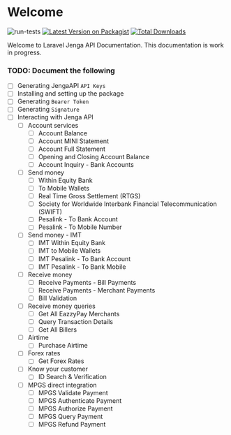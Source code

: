 # Welcome

![run-tests](https://github.com/njoguamos/laravel-jenga-api/workflows/run-tests/badge.svg)
[![Latest Version on Packagist](https://img.shields.io/packagist/v/njoguamos/laravel-jenga-api.svg?style=flat-square)](https://packagist.org/packages/njoguamos/laravel-jenga-api)
[![Total Downloads](https://img.shields.io/packagist/dt/njoguamos/laravel-jenga-api.svg?style=flat-square)](https://packagist.org/packages/njoguamos/laravel-jenga-api)

Welcome to Laravel Jenga API Documentation. This documentation is work in progress.

### TODO: Document the following
- [ ] Generating JengaAPI `API Keys`
- [ ] Installing and setting up the package
- [ ] Generating `Bearer Token`
- [ ] Generating `Signature`
- [ ] Interacting with Jenga API
  - [ ] Account services
    - [ ] Account Balance
    - [ ] Account MINI Statement
    - [ ] Account Full Statement
    - [ ] Opening and Closing Account Balance
    - [ ] Account Inquiry - Bank Accounts
  - [ ] Send money
    - [ ] Within Equity Bank
    - [ ] To Mobile Wallets
    - [ ] Real Time Gross Settlement (RTGS)
    - [ ] Society for Worldwide Interbank Financial Telecommunication (SWIFT)
    - [ ] Pesalink - To Bank Account
    - [ ] Pesalink - To Mobile Number
  - [ ] Send money - IMT
    - [ ] IMT Within Equity Bank
    - [ ] IMT to Mobile Wallets
    - [ ] IMT Pesalink - To Bank Account
    - [ ] IMT Pesalink - To Bank Mobile
  - [ ] Receive money
    - [ ] Receive Payments - Bill Payments
    - [ ] Receive Payments - Merchant Payments
    - [ ] Bill Validation
  - [ ] Receive money queries
    - [ ] Get All EazzyPay Merchants
    - [ ] Query Transaction Details
    - [ ] Get All Billers
  - [ ] Airtime
    - [ ] Purchase Airtime
  - [ ] Forex rates
    - [ ] Get Forex Rates
  - [ ] Know your customer
    - [ ] ID Search & Verification
  - [ ] MPGS direct integration
    - [ ] MPGS Validate Payment
    - [ ] MPGS Authenticate Payment
    - [ ] MPGS Authorize Payment
    - [ ] MPGS Query Payment
    - [ ] MPGS Refund Payment
